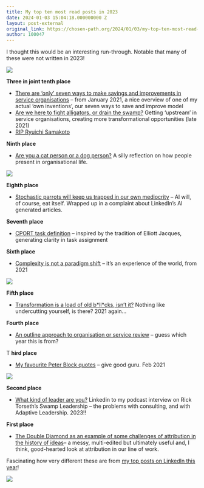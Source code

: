 ```yaml
---
title: My top ten most read posts in 2023
date: 2024-01-03 15:04:18.000000000 Z
layout: post-external
original_link: https://chosen-path.org/2024/01/03/my-top-ten-most-read-posts-in-2023/
author: 100047
---
```


I thought this would be an interesting run-through. Notable that many of these were not written in 2023!

![](https://chosenpath.files.wordpress.com/2024/01/image.png?w=1024)

**Three in joint tenth place**

- [There are ‘only’ seven ways to make savings and improvements in service organisations](https://chosen-path.org/2021/01/14/there-are-only-seven-ways-to-make-savings-and-improvements-in-service-organisations/) – from January 2021, a nice overview of one of my actual ‘own inventions’, our seven ways to save and improve model
- [Are we here to fight alligators, or drain the swamp?](https://chosen-path.org/2021/10/27/are-we-here-to-fight-alligators-or-drain-the-swamp/) Getting ‘upstream’ in service organisations, creating more transformational opportunities (late 2021)
- [RIP Ryuichi Samakoto](https://chosen-path.org/2023/04/02/rip-ryuichi-sakamoto/)

**Ninth place**

- [Are you a cat person or a dog person?](https://chosen-path.org/2022/07/27/are-you-a-cat-person-or-a-dog-person/) A silly reflection on how people present in organisational life.

![](https://chosenpath.files.wordpress.com/2024/01/image-1.png?w=1024)

**Eighth place**

- [Stochastic parrots will keep us trapped in our own mediocrity](https://chosen-path.org/2023/03/04/stochastic-parrots-will-keep-us-trapped-in-our-own-mediocrity/) – AI will, of course, eat itself. Wrapped up in a complaint about LinkedIn’s AI generated articles.

**Seventh place**

- [CPORT task definition](https://chosen-path.org/2021/07/27/cport-task-definition/) – inspired by the tradition of Elliott Jacques, generating clarity in task assignment

**Sixth place**

- [Complexity is not a paradigm shift](https://chosen-path.org/2021/05/20/complexity-is-not-a-paradigm-shift/) – it’s an experience of the world, from 2021

![](https://chosenpath.files.wordpress.com/2024/01/image-2.png?w=1024)

**Fifth place**

- [Transformation is a load of old b\*ll\*cks, isn’t it?](https://chosen-path.org/2021/11/10/transformation-is-a-load-of-old-bllcks-isnt-it/) Nothing like undercutting yourself, is there? 2021 again…

**Fourth place**

- [An outline approach to organisation or service review](https://chosen-path.org/2021/12/08/an-outline-approach-to-organisation-or-service-review/) – guess which year this is from?

T **hird place**

- [My favourite Peter Block quotes](https://chosen-path.org/2021/02/15/my-favourite-peter-block-quotes/) – give good guru. Feb 2021

![](https://chosenpath.files.wordpress.com/2024/01/image-3.png?w=1024)

**Second place**

- [What kind of leader are you?](https://chosen-path.org/2023/04/19/what-kind-of-a-leader-are-you/) Linkedin to my podcast interview on Rick Torseth’s Swamp Leadership – the problems with consulting, and with Adaptive Leadership. 2023!!

**First place**

- [The Double Diamond as an example of some challenges of attribution in the history of ideas](https://chosen-path.org/2021/05/05/the-double-diamond-as-an-example-of-some-challenges-of-attribution-in-the-history-of-ideas/)– a messy, multi-edited but ultimately useful and, I think, good-hearted look at attribution in our line of work.

Fascinating how very different these are from [my top posts on LinkedIn this year](https://chosen-path.org/2023/12/26/i-am-once-again-asking-how-if-at-all-should-i-continue-to-write-on-linkedin/)!

![](https://chosenpath.files.wordpress.com/2024/01/image-4.png?w=1024)
